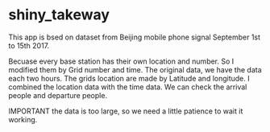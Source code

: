 # shiny_takeway

This app is bsed on dataset from Beijing mobile phone signal September 1st to 15th 2017.

Becuase every base station has their own location and number.
So I modified them by Grid number and time.
The original data, we have the data each two hours. 
The grids location are made by Latitude and longitude.
I combined the location data with the time data.
We can check the arrival people and departure people.


IMPORTANT
the data is too large, so we need a little patience to wait it working.
